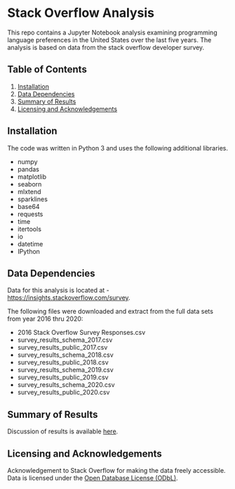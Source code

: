 # Stack Overflow Analysis
This repo contains a Jupyter Notebook analysis examining programming language preferences in the United States over the last five years. The analysis is based on data from the stack overflow developer survey.


## Table of Contents
1. [Installation](#installation)
2. [Data Dependencies](#data)
3. [Summary of Results](#summary)
4. [Licensing and Acknowledgements](#license)



## Installation <a name="installation"></a>
The code was written in Python 3 and uses the following additional libraries.

- numpy
- pandas
- matplotlib
- seaborn
- mlxtend
- sparklines
- base64
- requests
- time
- itertools
- io
- datetime
- IPython



## Data Dependencies <a name='data'></a>
Data for this analysis is located at - https://insights.stackoverflow.com/survey.

The following files were downloaded and extract from the full data sets from year 2016 thru 2020:

- 2016 Stack Overflow Survey Responses.csv
- survey_results_schema_2017.csv
- survey_results_public_2017.csv
- survey_results_schema_2018.csv
- survey_results_public_2018.csv
- survey_results_schema_2019.csv
- survey_results_public_2019.csv
- survey_results_schema_2020.csv
- survey_results_public_2020.csv


## Summary of Results <a name='summary'></a>

Discussion of results is available [here](#placeholder).

## Licensing and Acknowledgements <a name='license'></a>

Acknowledgement to Stack Overflow for making the data freely accessible. Data is licensed under the [Open Database License (ODbL)](https://opendatacommons.org/licenses/odbl/1-0/).


